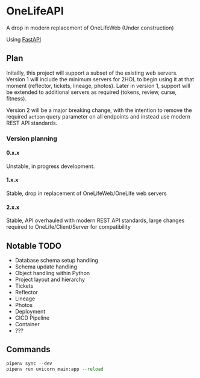 # OneLifeAPI
A drop in modern replacement of OneLifeWeb (Under construction)

Using [FastAPI](https://fastapi.tiangolo.com/)

## Plan
Initailly, this project will support a subset of the existing web servers. Version 1 will include the minimum servers for 2HOL to begin using it at that moment (reflector, tickets, lineage, photos). Later in version 1, support will be extended to additional servers as required (tokens, review, curse, fitness).

Version 2 will be a major breaking change, with the intention to remove the required `action` query parameter on all endpoints and instead use modern REST API standards.


### Version planning
#### 0.x.x
Unstable, in progress development.

#### 1.x.x
Stable, drop in replacement of OneLifeWeb/OneLife web servers

#### 2.x.x
Stable, API overhauled with modern REST API standards, large changes required to OneLife/Client/Server for compatibility

## Notable TODO
- Database schema setup handling
 - Schema update handling
 - Object handling within Python
- Project layout and hierarchy
 - Tickets
 - Reflector
 - Lineage
 - Photos
- Deployment
 - CICD Pipeline
 - Container
- ???

## Commands
```py
pipenv sync --dev
pipenv run uvicorn main:app --reload
```